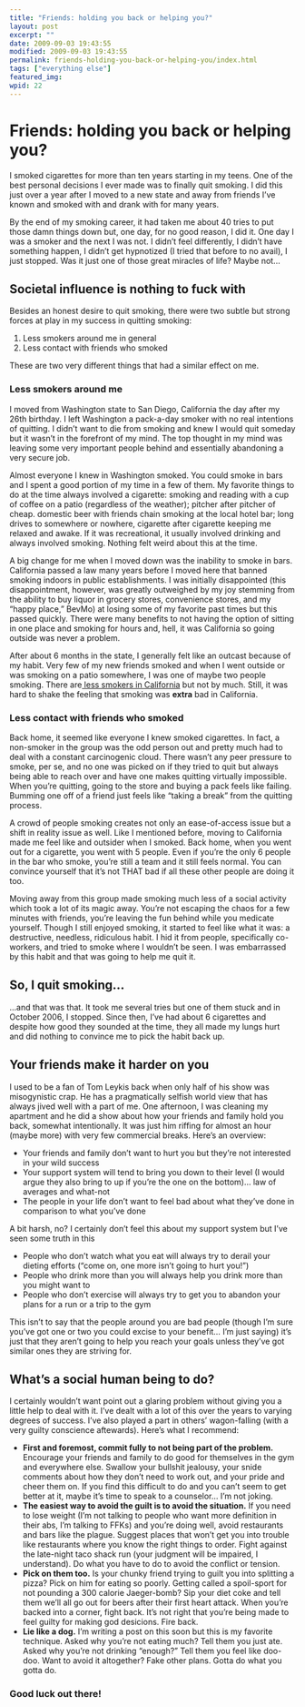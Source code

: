 ```yaml
---
title: "Friends: holding you back or helping you?"
layout: post
excerpt: ""
date: 2009-09-03 19:43:55
modified: 2009-09-03 19:43:55
permalink: friends-holding-you-back-or-helping-you/index.html
tags: ["everything else"]
featured_img: 
wpid: 22
---
```


# Friends: holding you back or helping you?

I smoked cigarettes for more than ten years starting in my teens. One of the best personal decisions I ever made was to finally quit smoking. I did this just over a year after I moved to a new state and away from friends I’ve known and smoked with and drank with for many years.

By the end of my smoking career, it had taken me about 40 tries to put those damn things down but, one day, for no good reason, I did it. One day I was a smoker and the next I was not. I didn’t feel differently, I didn’t have something happen, I didn’t get hypnotized (I tried that before to no avail), I just stopped. Was it just one of those great miracles of life? Maybe not…

Societal influence is nothing to fuck with
------------------------------------------

Besides an honest desire to quit smoking, there were two subtle but strong forces at play in my success in quitting smoking:

1. Less smokers around me in general
2. Less contact with friends who smoked

These are two very different things that had a similar effect on me.

### Less smokers around me

I moved from Washington state to San Diego, California the day after my 26th birthday. I left Washington a pack-a-day smoker with no real intentions of quitting. I didn’t want to die from smoking and knew I would quit someday but it wasn’t in the forefront of my mind. The top thought in my mind was leaving some very important people behind and essentially abandoning a very secure job.

Almost everyone I knew in Washington smoked. You could smoke in bars and I spent a good portion of my time in a few of them. My favorite things to do at the time always involved a cigarette: smoking and reading with a cup of coffee on a patio (regardless of the weather); pitcher after pitcher of cheap. domestic beer with friends chain smoking at the local hotel bar; long drives to somewhere or nowhere, cigarette after cigarette keeping me relaxed and awake. If it was recreational, it usually involved drinking and always involved smoking. Nothing felt weird about this at the time.

A big change for me when I moved down was the inability to smoke in bars. California passed a law many years before I moved here that banned smoking indoors in public establishments. I was initially disappointed (this disappointment, however, was greatly outweighed by my joy stemming from the ability to buy liquor in grocery stores, convenience stores, and my “happy place,” BevMo) at losing some of my favorite past times but this passed quickly. There were many benefits to not having the option of sitting in one place and smoking for hours and, hell, it was California so going outside was never a problem.

After about 6 months in the state, I generally felt like an outcast because of my habit. Very few of my new friends smoked and when I went outside or was smoking on a patio somewhere, I was one of maybe two people smoking. There are[ less smokers in California](http://www.cdc.gov/mmwr/preview/mmwrhtml/mm5638a2.htm) but not by much. Still, it was hard to shake the feeling that smoking was **extra** bad in California.

### Less contact with friends who smoked

Back home, it seemed like everyone I knew smoked cigarettes. In fact, a non-smoker in the group was the odd person out and pretty much had to deal with a constant carcinogenic cloud. There wasn’t any peer pressure to smoke, per se, and no one was picked on if they tried to quit but always being able to reach over and have one makes quitting virtually impossible. When you’re quitting, going to the store and buying a pack feels like failing. Bumming one off of a friend just feels like “taking a break” from the quitting process.

A crowd of people smoking creates not only an ease-of-access issue but a shift in reality issue as well. Like I mentioned before, moving to California made me feel like and outsider when I smoked. Back home, when you went out for a cigarette, you went with 5 people. Even if you’re the only 6 people in the bar who smoke, you’re still a team and it still feels normal. You can convince yourself that it’s not THAT bad if all these other people are doing it too.

Moving away from this group made smoking much less of a social activity which took a lot of its magic away. You’re not escaping the chaos for a few minutes with friends, you’re leaving the fun behind while you medicate yourself. Though I still enjoyed smoking, it started to feel like what it was: a destructive, needless, ridiculous habit. I hid it from people, specifically co-workers, and tried to smoke where I wouldn’t be seen. I was embarrassed by this habit and that was going to help me quit it.

So, I quit smoking…
-------------------

…and that was that. It took me several tries but one of them stuck and in October 2006, I stopped. Since then, I’ve had about 6 cigarettes and despite how good they sounded at the time, they all made my lungs hurt and did nothing to convince me to pick the habit back up.

Your friends make it harder on you
----------------------------------

I used to be a fan of Tom Leykis back when only half of his show was misogynistic crap. He has a pragmatically selfish world view that has always jived well with a part of me. One afternoon, I was cleaning my apartment and he did a show about how your friends and family hold you back, somewhat intentionally. It was just him riffing for almost an hour (maybe more) with very few commercial breaks. Here’s an overview:

- Your friends and family don’t want to hurt you but they’re not interested in your wild success
- Your support system will tend to bring you down to their level (I would argue they also bring to up if you’re the one on the bottom)… law of averages and what-not
- The people in your life don’t want to feel bad about what they’ve done in comparison to what you’ve done

A bit harsh, no? I certainly don’t feel this about my support system but I’ve seen some truth in this

- People who don’t watch what you eat will always try to derail your dieting efforts (“come on, one more isn’t going to hurt you!”)
- People who drink more than you will always help you drink more than you might want to
- People who don’t exercise will always try to get you to abandon your plans for a run or a trip to the gym

This isn’t to say that the people around you are bad people (though I’m sure you’ve got one or two you could excise to your benefit… I’m just saying) it’s just that they aren’t going to help you reach your goals unless they’ve got similar ones they are striving for.

What’s a social human being to do?
----------------------------------

I certainly wouldn’t want point out a glaring problem without giving you a little help to deal with it. I’ve dealt with a lot of this over the years to varying degrees of success. I’ve also played a part in others’ wagon-falling (with a very guilty conscience aftewards). Here’s what I recommend:

- **First and foremost, commit fully to not being part of the problem.** Encourage your friends and family to do good for themselves in the gym and everywhere else. Swallow your bullshit jealousy, your snide comments about how they don’t need to work out, and your pride and cheer them on. If you find this difficult to do and you can’t seem to get better at it, maybe it’s time to speak to a counselor… I’m not joking.
- **The easiest way to avoid the guilt is to avoid the situation.** If you need to lose weight (I’m not talking to people who want more definition in their abs, I’m talking to FFKs) and you’re doing well, avoid restaurants and bars like the plague. Suggest places that won’t get you into trouble like restaurants where you know the right things to order. Fight against the late-night taco shack run (your judgment will be impaired, I understand). Do what you have to do to avoid the conflict or tension.
- **Pick on them too.** Is your chunky friend trying to guilt you into splitting a pizza? Pick on him for eating so poorly. Getting called a spoil-sport for not pounding a 300 calorie Jaeger-bomb? Sip your diet coke and tell them we’ll all go out for beers after their first heart attack. When you’re backed into a corner, fight back. It’s not right that you’re being made to feel guilty for making god desicions. Fire back.
- **Lie like a dog.** I’m writing a post on this soon but this is my favorite technique. Asked why you’re not eating much? Tell them you just ate. Asked why you’re not drinking “enough?” Tell them you feel like doo-doo. Want to avoid it altogether? Fake other plans. Gotta do what you gotta do.

### Good luck out there!